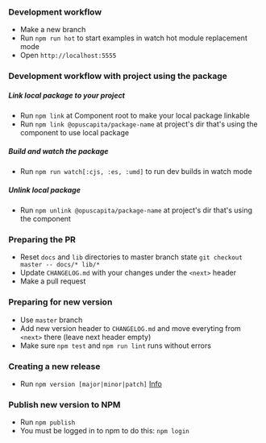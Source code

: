 ### Development workflow
* Make a new branch
* Run `npm run hot` to start examples in watch hot module replacement mode
* Open `http://localhost:5555`

### Development workflow with project using the package
##### Link local package to your project
* Run `npm link` at Component root to make your local package linkable
* Run `npm link @opuscapita/package-name` at project's dir that's using the component to use local package
##### Build and watch the package
* Run `npm run watch[:cjs, :es, :umd]` to run dev builds in watch mode
##### Unlink local package
* Run `npm unlink @opuscapita/package-name` at project's dir that's using the component

### Preparing the PR
* Reset `docs` and `lib` directories to master branch state `git checkout master -- docs/* lib/*`
* Update `CHANGELOG.md` with your changes under the `<next>` header
* Make a pull request

### Preparing for new version
* Use `master` branch
* Add new version header to `CHANGELOG.md` and move everyting from `<next>` there (leave next header empty)
* Make sure `npm test` and `npm run lint` runs without errors

### Creating a new release
* Run `npm version [major|minor|patch]` [Info](https://docs.npmjs.com/cli/version)

### Publish new version to NPM
* Run `npm publish`
* You must be logged in to npm to do this: `npm login`
